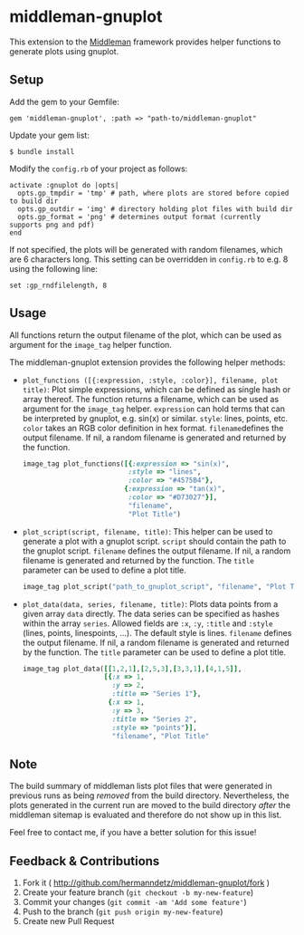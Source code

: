 <!--- Copyright (C) 2018 Hermann Detz --->

<!--- This software may be modified and distributed under the terms
of the MIT license.  See the LICENSE file for details. --->

# middleman-gnuplot

This extension to the [Middleman](http://middlemanapp.com/) framework
provides helper functions to generate plots using gnuplot.

## Setup

Add the gem to your Gemfile:

    gem 'middleman-gnuplot', :path => "path-to/middleman-gnuplot"

Update your gem list:

    $ bundle install


Modify the `config.rb` of your project as follows:

    activate :gnuplot do |opts|
      opts.gp_tmpdir = 'tmp' # path, where plots are stored before copied to build dir
      opts.gp_outdir = 'img' # directory holding plot files with build dir
      opts.gp_format = 'png' # determines output format (currently supports png and pdf)
    end

If not specified, the plots will be generated with random filenames,
which are 6 characters long. This setting can be overridden in `config.rb`
to e.g. 8 using the following line:

    set :gp_rndfilelength, 8

## Usage

All functions return the output filename of the plot, which can be used
as argument for the `image_tag` helper function.

The middleman-gnuplot extension provides the following helper methods:

* `plot_functions ([{:expression, :style, :color}], filename, plot title)`:
   Plot simple expressions, which can be defined as single hash or array thereof.
   The function returns a filename, which can be used as argument for the
   `image_tag` helper. `expression` can hold terms that can be interpreted by
   gnuplot, e.g. sin(x) or similar. `style`: lines, points, etc. `color` takes
   an RGB color definition in hex format. `filename`defines the output filename.
   If nil, a random filename is generated and returned by the function.

    ```ruby
   image_tag plot_functions([{:expression => "sin(x)",
                              :style => "lines",
                              :color => "#4575B4"},
                             {:expression => "tan(x)",
                              :color => "#D73027"}],
                              "filename",
                              "Plot Title")
   ```

* `plot_script(script, filename, title)`: This helper can be used to
   generate a plot with a gnuplot script. `script` should contain the
   path to the gnuplot script. `filename` defines the output filename. If nil,
   a random filename is generated and returned by the function. The `title`
   parameter can be used to define a plot title.
   ```ruby
   image_tag plot_script("path_to_gnuplot_script", "filename", "Plot Title")
   ```

* `plot_data(data, series, filename, title)`: Plots data points from a given array 
   `data` directly. The data series can be specified as hashes within the array
   `series`. Allowed fields are `:x`, `:y`, `:title` and `:style` (lines, points, 
   linespoints, ...). The default style is lines. `filename` defines the output 
   filename. If nil, a random filename is generated and returned by the function. 
   The `title` parameter can be used to define a plot title.

   ```ruby
   image_tag plot_data([[1,2,1],[2,5,3],[3,3,1],[4,1,5]], 
                       [{:x => 1, 
                         :y => 2, 
                         :title => "Series 1"},
                        {:x => 1, 
                         :y => 3, 
                         :title => "Series 2", 
                         :style => "points"}], 
                         "filename", "Plot Title"
   ```

## Note

The build summary of middleman lists plot files  that were generated in 
previous runs as being _removed_ from the build directory. Nevertheless,
the plots generated in the current run are moved to the build directory
_after_ the middleman sitemap is evaluated and therefore do not show up
in this list.

Feel free to contact me, if you have a better solution for this issue!

## Feedback & Contributions

1. Fork it ( http://github.com/hermanndetz/middleman-gnuplot/fork )
2. Create your feature branch (`git checkout -b my-new-feature`)
3. Commit your changes (`git commit -am 'Add some feature'`)
4. Push to the branch (`git push origin my-new-feature`)
5. Create new Pull Request
